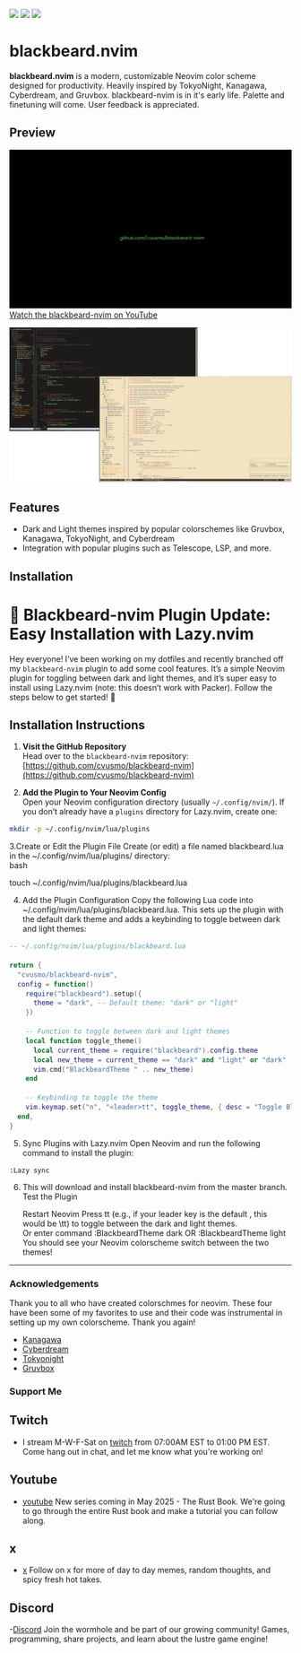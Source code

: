 <a href="https://dotfyle.com/blacksheepcosmo/blackbeard-nvim-lua-blackbeard"><img src="https://dotfyle.com/blacksheepcosmo/blackbeard-nvim-lua-blackbeard/badges/plugins?style=for-the-badge" /></a>
<a href="https://dotfyle.com/blacksheepcosmo/blackbeard-nvim-lua-blackbeard"><img src="https://dotfyle.com/blacksheepcosmo/blackbeard-nvim-lua-blackbeard/badges/leaderkey?style=for-the-badge" /></a>
<a href="https://dotfyle.com/blacksheepcosmo/blackbeard-nvim-lua-blackbeard"><img src="https://dotfyle.com/blacksheepcosmo/blackbeard-nvim-lua-blackbeard/badges/plugin-manager?style=for-the-badge" /></a>

# blackbeard.nvim

**blackbeard.nvim** is a modern, customizable Neovim color scheme designed for productivity. Heavily inspired by TokyoNight, Kanagawa, Cyberdream, and Gruvbox. blackbeard-nvim is in it's early life. Palette and finetuning will come. User feedback is appreciated.

## Preview

![blackbeard-nvim Demo](assets/preview/blackbeard-nvim.gif)
[Watch the blackbeard-nvim on YouTube](https://www.youtube.com/watch?v=VgWiPCSRz7g)

![blackbeard-nvim-preview](https://github.com/cvusmo/blackbeard-nvim/blob/dev/assets/preview/blackbeard-nvim-preview.png?raw=true)

## Features

- Dark and Light themes inspired by popular colorschemes like Gruvbox, Kanagawa, TokyoNight, and Cyberdream
- Integration with popular plugins such as Telescope, LSP, and more.

## Installation

# :black_heart: Blackbeard-nvim Plugin Update: Easy Installation with Lazy.nvim

Hey everyone! I’ve been working on my dotfiles and recently branched off my `blackbeard-nvim` plugin to add some cool features. It’s a simple Neovim plugin for toggling between dark and light themes, and it’s super easy to install using Lazy.nvim (note: this doesn’t work with Packer). Follow the steps below to get started! :rocket:

## Installation Instructions

1. **Visit the GitHub Repository**  
   Head over to the `blackbeard-nvim` repository:  
   [https://github.com/cvusmo/blackbeard-nvim](https://github.com/cvusmo/blackbeard-nvim)

2. **Add the Plugin to Your Neovim Config**  
   Open your Neovim configuration directory (usually `~/.config/nvim/`). If you don’t already have a `plugins` directory for Lazy.nvim, create one:  
```bash
mkdir -p ~/.config/nvim/lua/plugins
```

3.Create or Edit the Plugin File
Create (or edit) a file named blackbeard.lua in the ~/.config/nvim/lua/plugins/ directory:  
bash

touch ~/.config/nvim/lua/plugins/blackbeard.lua

4. Add the Plugin Configuration
Copy the following Lua code into ~/.config/nvim/lua/plugins/blackbeard.lua. This sets up the plugin with the default dark theme and adds a keybinding to toggle between dark and light themes:  

``` lua
-- ~/.config/nvim/lua/plugins/blackbeard.lua

return {
  "cvusmo/blackbeard-nvim",
  config = function()
    require("blackbeard").setup({
      theme = "dark", -- Default theme: "dark" or "light"
    })

    -- Function to toggle between dark and light themes
    local function toggle_theme()
      local current_theme = require("blackbeard").config.theme
      local new_theme = current_theme == "dark" and "light" or "dark"
      vim.cmd("BlackbeardTheme " .. new_theme)
    end

    -- Keybinding to toggle the theme
    vim.keymap.set("n", "<leader>tt", toggle_theme, { desc = "Toggle Blackbeard theme (dark/light)" })
  end,
}
```

5. Sync Plugins with Lazy.nvim
Open Neovim and run the following command to install the plugin:  

```
:Lazy sync
```

6. This will download and install blackbeard-nvim from the master branch.
Test the Plugin  

    Restart Neovim 
    Press <leader>tt (e.g., if your leader key is the default \, this would be \tt) to toggle between the dark and light themes.  
    Or enter command :BlackbeardTheme dark OR :BlackbeardTheme light
    You should see your Neovim colorscheme switch between the two themes!

---

### Acknowledgements
Thank you to all who have created colorschmes for neovim. These four have been some of my favorites to use and their code was instrumental in setting up my own colorscheme. Thank you again!

- [Kanagawa](https://github.com/rebelot/kanagawa.nvim)
- [Cyberdream](https://github.com/scottmckendry/cyberdream.nvim)
- [Tokyonight](https://github.com/folke/tokyonight.nvim)
- [Gruvbox](https://github.com/morhetz/gruvbox)

### Support Me

## Twitch
- I stream M-W-F-Sat on [twitch](https://www.twitch.tv/cvusmo) from 07:00AM EST to 01:00 PM EST. Come hang out in chat, and let me know what you're working on!

## Youtube
- [youtube](https://www.youtube.com/@cvusmo) New series coming in May 2025 - The Rust Book. We're going to go through the entire Rust book and make a tutorial you can follow along.

## x
- [x](https://www.x.com/cvusmo) Follow on x for more of day to day memes, random thoughts, and spicy fresh hot takes.

## Discord
-[Discord](https://discord.gg/WZH4XNgpem) Join the wormhole and be part of our growing community! Games, programming, share projects, and learn about the lustre game engine!
